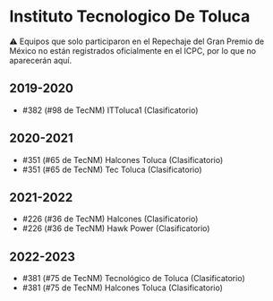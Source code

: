 # Instituto Tecnologico De Toluca

:warning: Equipos que solo participaron en el Repechaje del Gran Premio de México no están registrados oficialmente en el ICPC, por lo que no aparecerán aquí.

## 2019-2020

- #382 (#98 de TecNM) ITToluca1 (Clasificatorio)

## 2020-2021

- #351 (#65 de TecNM) Halcones Toluca (Clasificatorio)
- #351 (#65 de TecNM) Tec Toluca (Clasificatorio)

## 2021-2022

- #226 (#36 de TecNM) Halcones (Clasificatorio)
- #226 (#36 de TecNM) Hawk Power (Clasificatorio)

## 2022-2023

- #381 (#75 de TecNM) Tecnológico de Toluca (Clasificatorio)
- #381 (#75 de TecNM) Halcones Toluca (Clasificatorio)


